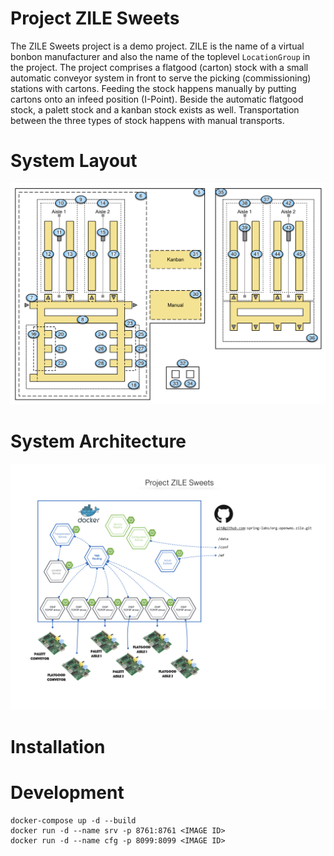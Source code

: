 # Project ZILE Sweets

The ZILE Sweets project is a demo project. ZILE is the name of a virtual bonbon manufacturer and
also the name of the toplevel `LocationGroup` in the project. The project comprises a
flatgood (carton) stock with a small automatic conveyor system in front to serve
the picking (commissioning) stations with cartons. Feeding the stock happens manually by putting
cartons onto an infeed position (I-Point). Beside the automatic flatgood stock, a palett stock
and a kanban stock exists as well. Transportation between the three types of stock happens with
manual transports.

# System Layout

![Layout][1]

# System Architecture

![SA][2]


# Installation

# Development

```
docker-compose up -d --build
docker run -d --name srv -p 8761:8761 <IMAGE ID>
docker run -d --name cfg -p 8099:8099 <IMAGE ID>
```

[1]: res/layout.png
[2]: res/systemoverview.png
